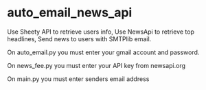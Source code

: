 # auto_email_news_api
Use Sheety API to retrieve users info, Use NewsApi to retrieve top headlines, Send news to users with SMTPlib email. 

On auto_email.py you must enter your gmail account and password.

On news_fee.py you must enter your API key from newsapi.org

On main.py you must enter senders email address
